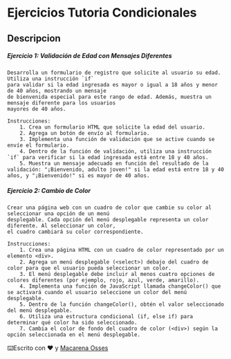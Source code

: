 # Ejercicios Tutoria Condicionales

## Descripcion

##### Ejercicio 1: Validación de Edad con Mensajes Diferentes

    Desarrolla un formulario de registro que solicite al usuario su edad. Utiliza una instrucción `if`
    para validar si la edad ingresada es mayor o igual a 18 años y menor de 40 años, mostrando un mensaje
    de bienvenida especial para este rango de edad. Además, muestra un mensaje diferente para los usuarios
    mayores de 40 años.

    Instrucciones:
        1. Crea un formulario HTML que solicite la edad del usuario.
        2. Agrega un botón de envío al formulario.
        3. Implementa una función de validación que se active cuando se envíe el formulario.
        4. Dentro de la función de validación, utiliza una instrucción `if` para verificar si la edad ingresada está entre 18 y 40 años.
        5. Muestra un mensaje adecuado en función del resultado de la validación: "¡Bienvenido, adulto joven!" si la edad está entre 18 y 40 años, y "¡Bienvenido!" si es mayor de 40 años.

##### Ejercicio 2: Cambio de Color

    Crear una página web con un cuadro de color que cambie su color al seleccionar una opción de un menú
    desplegable. Cada opción del menú desplegable representa un color diferente. Al seleccionar un color,
    el cuadro cambiará su color correspondiente.

    Instrucciones:
        1. Crea una página HTML con un cuadro de color representado por un elemento <div>.
        2. Agrega un menú desplegable (<select>) debajo del cuadro de color para que el usuario pueda seleccionar un color.
        3. El menú desplegable debe incluir al menos cuatro opciones de colores diferentes (por ejemplo, rojo, azul, verde, amarillo).
        4. Implementa una función de JavaScript llamada changeColor() que se activará cuando el usuario seleccione un color del menú desplegable.
        5. Dentro de la función changeColor(), obtén el valor seleccionado del menú desplegable.
        6. Utiliza una estructura condicional (if, else if) para determinar qué color ha sido seleccionado.
        7. Cambia el color de fondo del cuadro de color (<div>) según la opción seleccionada en el menú desplegable.

⌨️Escrito con ❤️ y [Macarena Osses](https://github.com/Makaosva)

